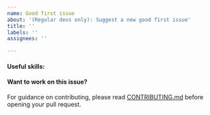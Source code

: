 ```yaml
---
name: Good first issue
about: '(Regular devs only): Suggest a new good first issue'
title: ''
labels: ''
assignees: ''

---
```


<!-- Needs the label "good first issue" assigned manually before or after opening -->

<!-- A good first issue is an uncontroversial issue, that has a relatively unique and obvious solution -->

<!-- Motivate the issue and explain the solution briefly -->

#### Useful skills:

<!-- (For example, “C++11 std::thread”, “Qt5 GUI and async GUI design” or “basic understanding of Fujicoin mining and the Fujicoin Core RPC interface”.) -->

#### Want to work on this issue?

For guidance on contributing, please read [CONTRIBUTING.md](https://github.com/bitcoin/bitcoin/blob/master/CONTRIBUTING.md) before opening your pull request.
